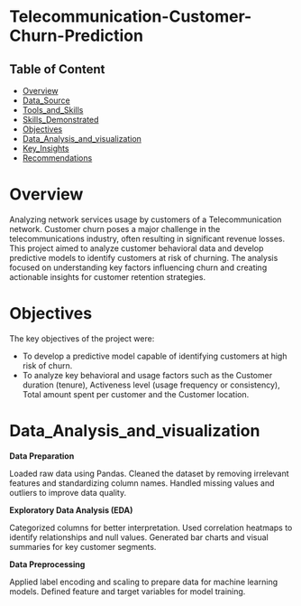 # Telecommunication-Customer-Churn-Prediction
## Table of Content
- [Overview](#Overview)
- [Data_Source](#Data_Source)
- [Tools_and_Skills](#Tools_and_Skills)
- [Skills_Demonstrated](#Skills_Demonstrated)
- [Objectives](#Objectives)
- [Data_Analysis_and_visualization](#Data_Analysis_and_visualization)
- [Key_Insights](#Key_Insights)
- [Recommendations](#Recommendations)



# Overview
Analyzing network services usage by customers of a Telecommunication network. Customer churn poses a major challenge in the telecommunications industry, often resulting in significant revenue losses. This project aimed to analyze customer behavioral data and develop predictive models to identify customers at risk of churning. The analysis focused on understanding key factors influencing churn and creating actionable insights for customer retention strategies.


# Objectives

The key objectives of the project were:
* To develop a predictive model capable of identifying customers at high risk of churn.
* To analyze key behavioral and usage factors such as the Customer duration (tenure), Activeness level (usage frequency or consistency), Total amount spent per customer and the Customer location.

# Data_Analysis_and_visualization
**Data Preparation**

Loaded raw data using Pandas.
Cleaned the dataset by removing irrelevant features and standardizing column names.
Handled missing values and outliers to improve data quality.

**Exploratory Data Analysis (EDA)**

Categorized columns for better interpretation.
Used correlation heatmaps to identify relationships and null values.
Generated bar charts and visual summaries for key customer segments.

**Data Preprocessing**

Applied label encoding and scaling to prepare data for machine learning models.
Defined feature and target variables for model training.

